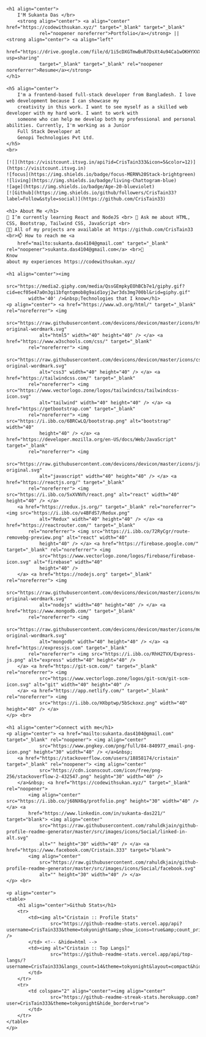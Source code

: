 
    <h1 align="center">
        I'M Sukanta Das </br>
        <strong align="center"> <a align="center" href="https://codewithsukan.xyz/" target="_blank" target="_blank"
                rel="noopener noreferrer">Portfolio</a></strong> || <strong align="center"> <a align="left"
                href="https://drive.google.com/file/d/1i5cDXGTmwBuR7DsXt4u94Ca1wOKHYXVX/view?usp=sharing"
                target="_blank" target="_blank" rel="noopener noreferrer">Resume</a></strong>
    </h1>

    <h5 align="center">
        I'm a frontend-based full-stack developer from Bangladesh. I love web development because I can showcase my
        creativity in this work. I want to see myself as a skilled web developer with my hard work. I want to work with
        someone who can help me develop both my professional and personal abilities. Currently, I'm working as a Junior
        Full Stack Developer at
        Genopi Technologies Pvt Ltd.
    </h5>
    <br>

    [![](https://visitcount.itsvg.in/api?id=CrisTain333&icon=5&color=12)](https://visitcount.itsvg.in)
    ![focus](https://img.shields.io/badge/focus-MERN%20Stack-brightgreen)
    ![living](https://img.shields.io/badge/living-Chattogram-blue)
    ![age](https://img.shields.io/badge/Age-20-blueviolet)
    [![Github](https://img.shields.io/github/followers/CrisTain33?label=Follow&style=social)](https://github.com/CrisTain33)

    <h1> About Me </h1>
    🌱 I’m currently learning React and NodeJS <br> 💬 Ask me about HTML, CSS, Bootstrap, Tailwind CSS, JavaScript <br>
    👨‍💻 All of my projects are available at https://github.com/CrisTain33 <br>📫 How to reach me <a
        href="mailto:sukanta.das4104@gmail.com" target="_blank" rel="noopener">sukanta.das4104@gmail.com</a> <br>📄
    Know
    about my experiences https://codewithsukan.xyz/

    <h1 align="center"><img
            src="https://media2.giphy.com/media/QssGEmpkyEOhBCb7e1/giphy.gif?cid=ecf05e47a0n3gi1bfqntqmob8g9aid1oyj2wr3ds3mg700bl&rid=giphy.gif"
            width='40' />&nbsp;Technologies that I know</h1>
    <p align="center"> <a href="https://www.w3.org/html/" target="_blank" rel="noreferrer"> <img
                src="https://raw.githubusercontent.com/devicons/devicon/master/icons/html5/html5-original-wordmark.svg"
                alt="html5" width="40" height="40" /> </a> <a href="https://www.w3schools.com/css/" target="_blank"
            rel="noreferrer"> <img
                src="https://raw.githubusercontent.com/devicons/devicon/master/icons/css3/css3-original-wordmark.svg"
                alt="css3" width="40" height="40" /> </a> <a href="https://tailwindcss.com/" target="_blank"
            rel="noreferrer"> <img src="https://www.vectorlogo.zone/logos/tailwindcss/tailwindcss-icon.svg"
                alt="tailwind" width="40" height="40" /> </a> <a href="https://getbootstrap.com" target="_blank"
            rel="noreferrer"> <img src="https://i.ibb.co/6BRCwLQ/bootstrap.png" alt="bootstrap" width="40"
                height="40" /> </a> <a href="https://developer.mozilla.org/en-US/docs/Web/JavaScript" target="_blank"
            rel="noreferrer"> <img
                src="https://raw.githubusercontent.com/devicons/devicon/master/icons/javascript/javascript-original.svg"
                alt="javascript" width="40" height="40" /> </a> <a href="https://reactjs.org/" target="_blank"
            rel="noreferrer"> <img src="https://i.ibb.co/5xXVNVh/react.png" alt="react" width="40" height="40" /> </a>
        <a href="https://redux.js.org/" target="_blank" rel="noreferrer"> <img src="https://i.ibb.co/v4BFdS7/Redux.png"
                alt="Redux" width="40" height="40" /> </a> <a href="https://reactrouter.com/" target="_blank"
            rel="noreferrer"> <img src="https://i.ibb.co/72RyCgr/route-removebg-preview.png" alt="react" width="40"
                height="40" /> </a> <a href="https://firebase.google.com/" target="_blank" rel="noreferrer"> <img
                src="https://www.vectorlogo.zone/logos/firebase/firebase-icon.svg" alt="firebase" width="40"
                height="40" />
        </a> <a href="https://nodejs.org" target="_blank" rel="noreferrer"> <img
                src="https://raw.githubusercontent.com/devicons/devicon/master/icons/nodejs/nodejs-original-wordmark.svg"
                alt="nodejs" width="40" height="40" /> </a> <a href="https://www.mongodb.com/" target="_blank"
            rel="noreferrer"> <img
                src="https://raw.githubusercontent.com/devicons/devicon/master/icons/mongodb/mongodb-original-wordmark.svg"
                alt="mongodb" width="40" height="40" /> </a> <a href="https://expressjs.com" target="_blank"
            rel="noreferrer"> <img src="https://i.ibb.co/RhH2TVX/Express-js.png" alt="express" width="40" height="40" />
        </a> <a href="https://git-scm.com/" target="_blank" rel="noreferrer"> <img
                src="https://www.vectorlogo.zone/logos/git-scm/git-scm-icon.svg" alt="git" width="40" height="40" />
        </a> <a href="https://app.netlify.com/" target="_blank" rel="noreferrer"> <img
                src="https://i.ibb.co/HXbptwp/5bSckoxz.png" width="40" height="40" /> </a>
    </p> <br>

    <h1 align="center">Connect with me</h1>
    <p align="center"> <a href="mailto:sukanta.das4104@gmail.com" target="_blank" rel="noopener"> <img align="center"
                src="https://www.pngkey.com/png/full/84-840977_email-png-icon.png" height="30" width="40" /> </a>&nbsp;
        <a href="https://stackoverflow.com/users/18858174/cristain" target="_blank" rel="noopener"> <img align="center"
                src="https://cdn.iconscout.com/icon/free/png-256/stackoverflow-2-432547.png" height="30" width="40" />
        </a>&nbsp; <a href="https://codewithsukan.xyz/" target="_blank" rel="noopener">
            <img align="center" src="https://i.ibb.co/j68NX6q/protfolio.png" height="30" width="40" /> </a> <a
            href="https://www.linkedin.com/in/sukanta-das221/" target="blank"> <img align="center"
                src="https://raw.githubusercontent.com/rahuldkjain/github-profile-readme-generator/master/src/images/icons/Social/linked-in-alt.svg"
                alt="" height="30" width="40" /> </a> <a href="https://www.facebook.com/Cristain.333" target="blank">
            <img align="center"
                src="https://raw.githubusercontent.com/rahuldkjain/github-profile-readme-generator/master/src/images/icons/Social/facebook.svg"
                alt="" height="30" width="40" /> </a>
    </p> <br>

    <p align="center">
    <table>
        <h1 align="center">Github Stats</h1>
        <tr>
            <td><img alt="Cristain :: Profile Stats"
                    src="https://github-readme-stats.vercel.app/api?username=CrisTain333&theme=tokyonight&amp;show_icons=true&amp;count_private=true&amp;hide_border=true" />
            </td> <!-- &hide=html -->
            <td><img alt="Cristain :: Top Langs]"
                    src="https://github-readme-stats.vercel.app/api/top-langs/?username=CrisTain333&langs_count=14&theme=tokyonight&layout=compact&hide=html">
            </td>
        </tr>
        <tr>
            <td colspan="2" align="center"><img align="center"
                    src="https://github-readme-streak-stats.herokuapp.com?user=CrisTain333&theme=tokyonight&hide_border=true">
            </td>
        </tr>
    </table>
    </p>

